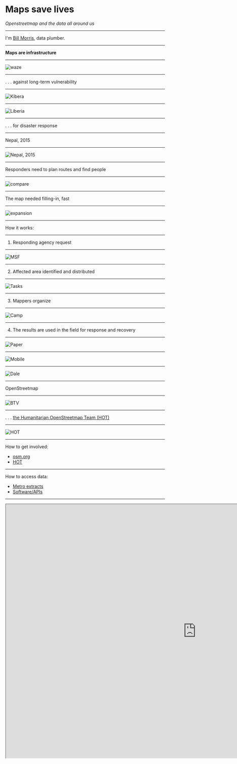 # Maps save lives

_Openstreetmap and the data all around us_

---

I'm [Bill Morris](https://twitter.com/vtcraghead), data plumber.

---

__Maps are infrastructure__

---

![waze](https://www.dropbox.com/s/4nx7wwv4ogu5p69/02_eta_panel.gif?dl=1)

---

. . . against long-term vulnerability

---

![Kibera](http://blog.voiceofkibera.org/wp-content/uploads/2013/02/SAM_1877.jpg)

---

![Liberia](https://arcmaps.s3.amazonaws.com/share/blog-pictures/westAfrica-webbanner.jpg)

---

. . . for disaster response

---

Nepal, 2015

---

![Nepal, 2015](https://www.dropbox.com/s/kyu3do9ehn6cevy/Screen%20Shot%202017-01-18%20at%208.19.57%20PM.png?dl=1)

---

Responders need to plan routes and find people

---

![compare](https://www.dropbox.com/s/0nocc1ee193iuqn/Screenshot%202017-09-29%2015.38.53.png?dl=1)

---

The map needed filling-in, fast

---

![expansion](http://i.imgur.com/3wrcGZV.gif)

---

How it works:

---

1. Responding agency request

---

![MSF](https://www.msf.org.uk/sites/uk/files/articles/images/MSF55564_0.jpg)

---

2. Affected area identified and distributed

---

![Tasks](https://www.dropbox.com/s/vdhmjvfvy84wefh/Screenshot%202017-09-29%2016.16.19.png?dl=1)

---

3. Mappers organize

---

![Camp](http://wiki.openstreetmap.org/w/images/5/56/Btvcrisiscamp.jpg)

---

4. The results are used in the field for response and recovery

---

![Paper](http://wiki.openstreetmap.org/w/images/8/8e/Map_Poster_DSWD_Operations_Center.jpg)

---

![Mobile](https://pbs.twimg.com/media/Cl8PWDXVYAA7CuL.jpg)

---

![Dale](https://www.datainnovation.org/wp-content/uploads/2016/12/Dale-in-Liberia.jpg)

---

OpenStreetmap

---

![BTV](https://www.dropbox.com/s/167gm0kq2db74lw/Screenshot%202017-09-29%2016.23.43.png?dl=1)

---

. . . [the Humanitarian OpenStreetmap Team (HOT)](http://tasks.hotosm.org/)

---

![HOT](https://wiki.openstreetmap.org/w/images/thumb/a/af/Hot_logo_with_text.svg/1024px-Hot_logo_with_text.svg.png)

---

How to get involved:

- [osm.org](http://www.openstreetmap.org/#map=17/44.46684/-73.21444)
- [HOT](http://tasks.hotosm.org/)

---

How to access data:

- [Metro extracts](https://mapzen.com/data/metro-extracts/)
- [Software/APIs](https://wiki.openstreetmap.org/wiki/Using_OpenStreetMap)

---

<iframe width="1200px" height="800px" src="https://osmlab.github.io/show-me-the-way/"></iframe>


